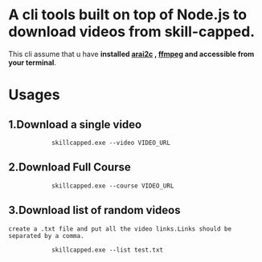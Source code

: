 # A cli tools built on top of Node.js to download videos from skill-capped.

This cli assume that u have **installed [arai2c](https://github.com/aria2/aria2/releases) , [ffmpeg](https://www.gyan.dev/ffmpeg/builds/ffmpeg-git-full.7z) and accessible from your terminal**.

# Usages
   ## 1.Download a single video
    
```
            skillcapped.exe --video VIDEO_URL
```
   ## 2.Download Full Course
    
```
            skillcapped.exe --course VIDEO_URL
```
   ## 3.Download list of random videos
   
    create a .txt file and put all the video links.Links should be separated by a comma.
    
```
            skillcapped.exe --list test.txt
```

